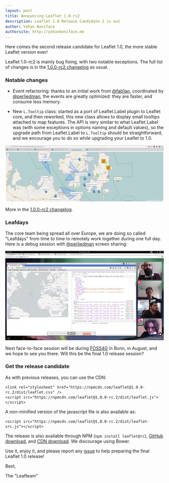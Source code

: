 ```yaml
---
layout: post
title: Announcing Leaflet 1.0-rc2
description: Leaflet 1.0 Release Candidate 2 is out
author: Yohan Boniface
authorsite: http://yohanboniface.me
---
```


Here comes the second release candidate for Leaflet 1.0,  the more stable Leaflet version ever!


Leaflet 1.0-rc2 is mainly bug fixing, with two notable exceptions. The full list of changes is in the [1.0.0-rc2 changelog](https://github.com/Leaflet/Leaflet/blob/master/CHANGELOG.md#10-rc2-july-18-2016) as usual.


### Notable changes

* Event refactoring: thanks to an initial work from [@fab1an](https://github.com/fab1an), coordinated by [@perliedman](https://github.com/perliedman), the events are greatly optimized: they are faster, and consume less memory.

* New `L.Tooltip` class: started as a port of Leaflet.Label plugin to Leaflet core, and then reworked, this new class allows to display small tooltips attached to map features. The API is very similar to what Leaflet.Label was (with some exceptions in options naming and default values), so the upgrade path from Leaflet.Label to `L.Tooltip` should be straightforward, and we encourage you to do so while upgrading your Leaflet to 1.0.

![L.Tooltip](/docs/images/2016-07-18-tooltip.png)

More in the [1.0.0-rc2 changelog](https://github.com/Leaflet/Leaflet/blob/master/CHANGELOG.md#10-rc2-july-18-2016).

### Leafdays

The core team being spread all over Europe, we are doing so called "Leafdays" from time to time to remotely work together during one full day. Here is a debug session with [@perliedman](https://github.com/perliedman) screen sharing:

![Remote session](/docs/images/2016-07-18-remote-session.png)

Next face-to-face session will be during [FOSS4G](http://2016.foss4g.org/) in Bonn, in August, and we hope to see you there. Will this be the final 1.0 release session?

### Get the release candidate

As with previous releases, you can use the CDN:


    <link rel="stylesheet" href="https://npmcdn.com/leaflet@1.0.0-rc.2/dist/leaflet.css" />
    <script src="https://npmcdn.com/leaflet@1.0.0-rc.2/dist/leaflet.js"></script>

A non-minified version of the javascript file is also available as:

    <script src="https://npmcdn.com/leaflet@1.0.0-rc.2/dist/leaflet-src.js"></script>

The release is also available through NPM (`npm install leaflet@rc`), [GitHub download](https://github.com/Leaflet/Leaflet/archive/v1.0.0-rc.2.zip), and [CDN download](http://cdn.leafletjs.com/leaflet/v1.0.0-rc.2/leaflet.zip). We discourage using Bower.

Use it, enjoy it, and please report any [issue](https://github.com/Leaflet/Leaflet/issues) to help preparing the final Leaflet 1.0 release!


Best,

The "Leafteam"
